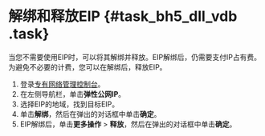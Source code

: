 # 解绑和释放EIP {#task_bh5_dll_vdb .task}

当您不需要使用EIP时，可以将其解绑并释放。EIP解绑后，仍需要支付IP占有费。为避免不必要的计费，您可以在解绑后，释放EIP。

1.  登录[专有网络管理控制台](https://vpcnext.console.aliyun.com)。 
2.  在左侧导航栏，单击**弹性公网IP**。 
3.  选择EIP的地域，找到目标EIP。 
4.  单击**解绑**，然后在弹出的对话框中单击**确定**。 
5.  EIP解绑后，单击**更多操作** \> **释放**，然后在弹出的对话框中单击**确定**。 

